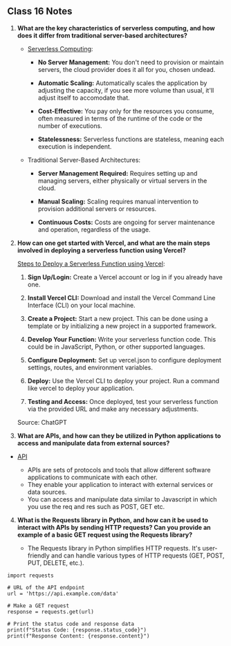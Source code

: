 ## Class 16 Notes

1. **What are the key characteristics of serverless computing, and how does it differ from traditional server-based architectures?**

    - [Serverless Computing](https://www.ibm.com/topics/serverless):

        - **No Server Management:** You don't need to provision or maintain servers, the cloud provider does it all for you, chosen undead.

        - **Automatic Scaling:** Automatically scales the application by adjusting the capacity, if you see more volume than usual, it'll adjust itself to accomodate that.

        - **Cost-Effective:** You pay only for the resources you consume, often measured in terms of the runtime of the code or the number of executions.

        - **Statelessness:** Serverless functions are stateless, meaning each execution is independent.

    - Traditional Server-Based Architectures:

        - **Server Management Required:** Requires setting up and managing servers, either physically or virtual servers in the cloud.

        - **Manual Scaling:** Scaling requires manual intervention to provision additional servers or resources.

        - **Continuous Costs:** Costs are ongoing for server maintenance and operation, regardless of the usage.

2. **How can one get started with Vercel, and what are the main steps involved in deploying a serverless function using Vercel?**

    [Steps to Deploy a Serverless Function using Vercel](https://vercel.com/docs/getting-started-with-vercel):

    1. **Sign Up/Login:** Create a Vercel account or log in if you already have one.

    2. **Install Vercel CLI:** Download and install the Vercel Command Line Interface (CLI) on your local machine.

    3. **Create a Project:** Start a new project. This can be done using a template or by initializing a new project in a supported framework.

    4. **Develop Your Function:** Write your serverless function code. This could be in JavaScript, Python, or other supported languages.

    5. **Configure Deployment:** Set up vercel.json to configure deployment settings, routes, and environment variables.

    6. **Deploy:** Use the Vercel CLI to deploy your project. Run a command like vercel to deploy your application.

    7. **Testing and Access:** Once deployed, test your serverless function via the provided URL and make any necessary adjustments.

    Source: ChatGPT

3. **What are APIs, and how can they be utilized in Python applications to access and manipulate data from external sources?**

- [API](https://realpython.com/python-api/)

    - APIs are sets of protocols and tools that allow different software applications to communicate with each other.
    - They enable your application to interact with external services or data sources.
    - You can access and manipulate data similar to Javascript in which you use the req and res such as POST, GET etc.

4. **What is the Requests library in Python, and how can it be used to interact with APIs by sending HTTP requests? Can you provide an example of a basic GET request using the Requests library?**

    - The Requests library in Python simplifies HTTP requests. It's user-friendly and can handle various types of HTTP requests (GET, POST, PUT, DELETE, etc.).

```
import requests

# URL of the API endpoint
url = 'https://api.example.com/data'

# Make a GET request
response = requests.get(url)

# Print the status code and response data
print(f"Status Code: {response.status_code}")
print(f"Response Content: {response.content}")
```